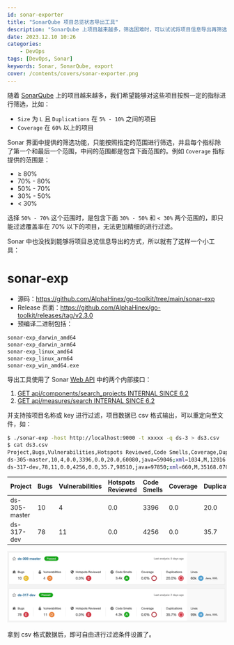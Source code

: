 ```yaml
---
id: sonar-exporter
title: "SonarQube 项目总览状态导出工具"
description: "SonarQube 上项目越来越多，筛选困难时，可以试试将项目信息导出再筛选"
date: 2023.12.10 10:26
categories:
    - DevOps
tags: [DevOps, Sonar]
keywords: Sonar, SonarQube, export
cover: /contents/covers/sonar-exporter.png
---
```


随着 [SonarQube](https://www.sonarsource.com/products/sonarqube) 上的项目越来越多，我们希望能够对这些项目按照一定的指标进行筛选，比如：

- `Size` 为 `L` 且 `Duplications` 在 `5% - 10%` 之间的项目
- `Coverage` 在 `60%` 以上的项目

Sonar 界面中提供的筛选功能，只能按照指定的范围进行筛选，并且每个指标除了第一个和最后一个范围，中间的范围都是包含下面范围的。例如 `Coverage` 指标提供的范围是：

- ≥ 80%
- 70% - 80%
- 50% - 70%
- 30% - 50%
- < 30%

选择 `50% - 70%` 这个范围时，是包含下面 `30% - 50%` 和 `< 30%` 两个范围的，即只能过滤覆盖率在 70% 以下的项目，无法更加精细的进行过滤。

Sonar 中也没找到能够将项目总览信息导出的方式，所以就有了这样一个小工具：

sonar-exp
=========

- 源码：https://github.com/AlphaHinex/go-toolkit/tree/main/sonar-exp
- Release 页面：https://github.com/AlphaHinex/go-toolkit/releases/tag/v2.3.0
- 预编译二进制包括：

```list
sonar-exp_darwin_amd64
sonar-exp_darwin_arm64
sonar-exp_linux_amd64
sonar-exp_linux_arm64
sonar-exp_win_amd64.exe
```

导出工具使用了 Sonar [Web API](http://localhost:9000/web_api?deprecated=true&internal=true) 中的两个内部接口：

1. [GET api/components/search_projects
INTERNAL
SINCE 6.2](http://localhost:9000/web_api/api/components/search_projects?internal=true)
1. [GET api/measures/search
INTERNAL
SINCE 6.2](http://localhost:9000/web_api/api/measures/search?internal=true)

并支持按项目名称或 key 进行过滤，项目数据已 csv 格式输出，可以重定向至文件，如：

```bash
$ ./sonar-exp -host http://localhost:9000 -t xxxxx -q ds-3 > ds3.csv
$ cat ds3.csv
Project,Bugs,Vulnerabilities,Hotspots Reviewed,Code Smells,Coverage,Duplications,Lines,NCLOC Language Distribution,Size,Duplications*Lines,Bug/Lines*1k%,Code Smells/Lines*1k%
ds-305-master,10,4,0.0,3396,0.0,20.0,60080,java=59046;xml=1034,M,12016.000000,0.166445,56.524635
ds-317-dev,78,11,0.0,4256,0.0,35.7,98510,java=97850;xml=660,M,35168.070312,0.791798,43.203735
```

| Project       | Bugs | Vulnerabilities | Hotspots Reviewed | Code Smells | Coverage | Duplications | Lines | NCLOC Language Distribution | Size | Duplications*Lines | Bug/Lines*1k% | Code Smells/Lines*1k% |
|:--------------|:-----|:----------------|:------------------|:------------|:---------|:-------------|:------|:----------------------------|:-----|:-------------------|:--------------|:----------------------|
| ds-305-master | 10   | 4               | 0.0               | 3396        | 0.0      | 20.0         | 60080 | java=59046;xml=1034         | M    | 12016.000000       | 0.166445      | 56.524635             |
| ds-317-dev    | 78   | 11              | 0.0               | 4256        | 0.0      | 35.7         | 98510 | java=97850;xml=660          | M    | 35168.070312       | 0.791798      | 43.203735             |

![screenshot](/contents/covers/sonar-exporter.png)

拿到 csv 格式数据后，即可自由进行过滤条件设置了。